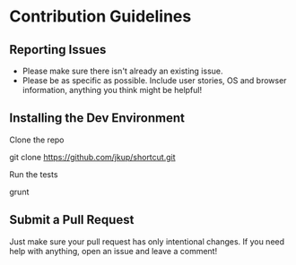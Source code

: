 # Contribution Guidelines

## Reporting Issues

+ Please make sure there isn't already an existing issue.
+ Please be as specific as possible. Include user stories, OS and browser information, anything you think might be helpful!

## Installing the Dev Environment
Clone the repo

git clone https://github.com/jkup/shortcut.git

Run the tests

grunt

## Submit a  Pull Request

Just make sure your pull request has only intentional changes. If you need help with anything, open an issue and leave a comment!
